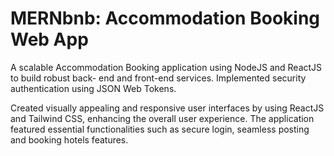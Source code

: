 # MERNbnb: Accommodation Booking Web App

A scalable Accommodation Booking application using NodeJS and ReactJS to build robust back-
end and front-end services. Implemented security authentication using JSON Web Tokens.

Created visually appealing and responsive user interfaces by using ReactJS and Tailwind CSS, enhancing the
overall user experience. The application featured essential functionalities such as secure login, seamless
posting and booking hotels features.